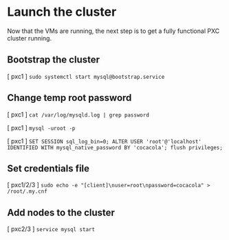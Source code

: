 # Launch the cluster

Now that the VMs are running, the next step is to get a fully functional PXC cluster running.

## Bootstrap the cluster

[ pxc1 ] `sudo systemctl start mysql@bootstrap.service`

## Change temp root password

[ pxc1 ] `cat /var/log/mysqld.log | grep password`

[ pxc1 ] `mysql -uroot -p`

[ pxc1 ] `SET SESSION sql_log_bin=0; ALTER USER 'root'@'localhost' IDENTIFIED WITH mysql_native_password BY 'cocacola'; flush privileges;`

## Set credentials file

[ pxc1/2/3 ] `sudo echo -e "[client]\nuser=root\npassword=cocacola" > /root/.my.cnf`

## Add nodes to the cluster

[ pxc2/3 ] `service mysql start`
